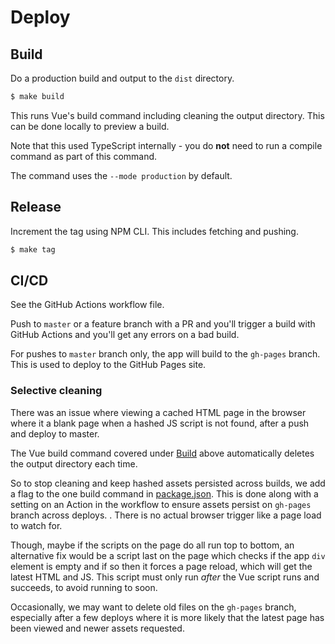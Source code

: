 # Deploy


## Build

Do a production build and output to the `dist` directory.

```sh
$ make build
```

This runs Vue's build command including cleaning the output directory. This can be done locally to preview a build.

Note that this used TypeScript internally - you do **not** need to run a compile command as part of this command.

The command uses the `--mode production` by default.


## Release

Increment the tag using NPM CLI. This includes fetching and pushing.

```sh
$ make tag
```


## CI/CD

See the GitHub Actions workflow file.

Push to `master` or a feature branch with a PR and you'll trigger a build with GitHub Actions and you'll get any errors on a bad build.

For pushes to `master` branch only, the app will build to the `gh-pages` branch. This is used to deploy to the GitHub Pages site.

### Selective cleaning

There was an issue where viewing a cached HTML page in the browser where it a blank page when a hashed JS script is not found, after a push and deploy to master.

The Vue build command covered under [Build](#build) above automatically deletes the output directory each time.

So to stop cleaning and keep hashed assets persisted across builds, we add a flag to the one build command in [package.json](/package.json). This is done along with a setting on an Action in the workflow to ensure assets persist on `gh-pages` branch across deploys.
. There is no actual browser trigger like a page load to watch for.

Though, maybe if the scripts on the page do all run top to bottom, an alternative fix would be a script last on the page which checks if the app `div` element is empty and if so then it forces a page reload, which will get the latest HTML and JS. This script must only run _after_ the Vue script runs and succeeds, to avoid running to soon.

Occasionally, we may want to delete old files on the `gh-pages` branch, especially after a few deploys where it is more likely that the latest page has been viewed and newer assets requested.
